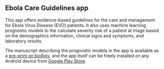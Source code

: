 ## Ebola Care Guidelines app

This app offers evidence-based guidelines for the care and management for Ebola Virus Disease (EVD) patients. It also uses machine learning prognostic models to the calculate severity risk of a patient at triage based on the demographics information, clinical signs and symptoms, and laboratory results.

The manuscript describing the prognostic models in the app is available as a [pre-print on bioRxiv](http://biorxiv.org/cgi/content/short/294587), and the app itself can be freely installed on any Android device from [Google Play Store](https://play.google.com/store/apps/details?id=org.broadinstitute.ebola_care_guidelines).

